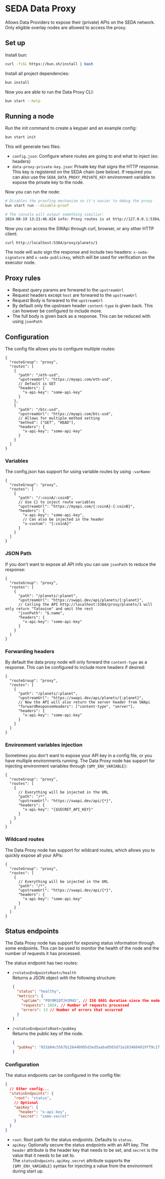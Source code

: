 # SEDA Data Proxy

Allows Data Providers to expose their (private) APIs on the SEDA network. Only eligible overlay nodes are allowed to access the proxy.

## Set up

Install bun:

```sh
curl -fsSL https://bun.sh/install | bash
```

Install all project dependencies:

```sh
bun install
```

Now you are able to run the Data Proxy CLI:

```sh
bun start --help
```

## Running a node

Run the init command to create a keypair and an example config:

```sh
bun start init
```

This will generate two files:

- `config.json`: Configure where routes are going to and what to inject (ex: headers)
- `data-proxy-private-key.json`: Private key that signs the HTTP response. This key is registered on the SEDA chain (see below). If required you can also use the `SEDA_DATA_PROXY_PRIVATE_KEY` environment variable to expose the private key to the node.

Now you can run the node:

```sh
# Disables the proofing mechanism so it's easier to debug the proxy
bun start run --disable-proof

# The console will output something similiar:
2024-08-19 13:21:46.624 info: Proxy routes is at http://127.0.0.1:5384/proxy/
```

Now you can access the SWApi through curl, browser, or any other HTTP client:

```sh
curl http://localhost:5384/proxy/planets/1
```

The node will auto sign the response and include two headers: `x-seda-signature` and `x-seda-publickey`, which will be used for verification on the executor node.

## Proxy rules

- Request query params are forwared to the `upstreamUrl`
- Request headers except `host` are forwared to the `upstreamUrl`
- Request Body is forwared to the `upstreamUrl`
- By default only the upstream header `content-type` is given back. This can however be configured to include more.
- The full body is given back as a response. This can be reduced with using `jsonPath`

## Configuration

The config file allows you to configure multiple routes:

```jsonc
{
  "routeGroup": "proxy",
  "routes": [
    {
      "path": "/eth-usd",
      "upstreamUrl": "https://myapi.com/eth-usd",
      // Default is GET
      "headers": {
        "x-api-key": "some-api-key"
      }
    },
    {
      "path": "/btc-usd",
      "upstreamUrl": "https://myapi.com/btc-usd",
      // Allows for multiple method setting
      "method": ["GET", "HEAD"],
      "headers": {
        "x-api-key": "some-api-key"
      }
    }
  ]
}
```

### Variables

The config.json has support for using variable routes by using `:varName`:

```jsonc
{
  "routeGroup": "proxy",
  "routes": [
    {
      "path": "/:coinA/:coinB",
      // Use {} to inject route variables
      "upstreamUrl": "https://myapi.com/{:coinA}-{:coinB}",
      "headers": {
        "x-api-key": "some-api-key",
        // Can also be injected in the header
        "x-custom": "{:coinA}"
      }
    }
  ]
}
```

### JSON Path

If you don't want to expose all API info you can use `jsonPath` to reduce the response:

```jsonc
{
  "routeGroup": "proxy",
  "routes": [
    {
      "path": "/planets/:planet",
      "upstreamUrl": "https://swapi.dev/api/planets/{:planet}",
      // Calling the API http://localhost:5384/proxy/planets/1 will only return "Tatooine" and omit the rest
      "jsonPath": "$.name",
      "headers": {
        "x-api-key": "some-api-key"
      }
    }
  ]
}
```

### Forwarding headers

By default the data proxy node will only forward the `content-type` as a response. This can be configured to include more headers if desired:

```jsonc
{
  "routeGroup": "proxy",
  "routes": [
    {
      "path": "/planets/:planet",
      "upstreamUrl": "https://swapi.dev/api/planets/{:planet}",
      // Now the API will also return the server header from SWApi
      "forwardResponseHeaders": ["content-type", "server"],
      "headers": {
        "x-api-key": "some-api-key"
      }
    }
  ]
}
```

### Environment variables injection

Sometimes you don't want to expose your API key in a config file, or you have multiple environments running. The Data Proxy node has support for injecting environment variables through `{$MY_ENV_VARIABLE}`:

```jsonc
{
  "routeGroup": "proxy",
  "routes": [
    {
      // Everything will be injected in the URL
      "path": "/*",
      "upstreamUrl": "https://swapi.dev/api/{*}",
      "headers": {
        "x-api-key": "{$SECRET_API_KEY}"
      }
    }
  ]
}
```

### Wildcard routes

The Data Proxy node has support for wildcard routes, which allows you to quickly expose all your APIs:

```jsonc
{
  "routeGroup": "proxy",
  "routes": [
    {
      // Everything will be injected in the URL
      "path": "/*",
      "upstreamUrl": "https://swapi.dev/api/{*}",
      "headers": {
        "x-api-key": "some-api-key"
      }
    }
  ]
}
```

## Status endpoints

The Data Proxy node has support for exposing status information through some endpoints. This can be used to monitor the health of the node and the number of requests it has processed.

The status endpoint has two routes:

- `/<statusEndpointsRoot>/health`  
  Returns a JSON object with the following structure:

  ```json
  {
    "status": "healthy",
    "metrics": {
      "uptime": "P0Y0M1DT2H3M4S", // ISO 8601 duration since the node was started
      "requests": 1024, // Number of requests processed
      "errors": 13 // Number of errors that occurred
    }
  }
  ```

- `/<statusEndpointsRoot>/pubkey`  
  Returns the public key of the node.
  ```json
  {
    "pubkey": "031b84c5567b126440995d3ed5aaba0565d71e1834604819ff9c17f5e9d5dd078f"
  }
  ```

### Configuration

The status endpoints can be configured in the config file:

```json
{
  // Other config...
  "statusEndpoints": {
    "root": "status",
    // Optional
    "apiKey": {
      "header": "x-api-key",
      "secret": "some-secret"
    }
  }
}
```

- `root`: Root path for the status endpoints. Defaults to `status`.
- `apiKey`: Optionally secure the status endpoints with an API key. The `header` attribute is the header key that needs to be set, and `secret` is the value that it needs to be set to.  
  The `statusEndpoints.apiKey.secret` attribute supports the `{$MY_ENV_VARIABLE}` syntax for injecting a value from the environment during start up.

